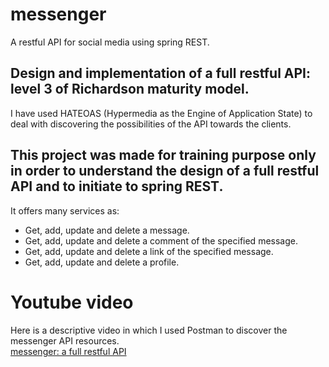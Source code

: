 # messenger
A restful API for social media using spring REST.

## Design and implementation of a full restful API: level 3 of Richardson maturity model.
I have used HATEOAS (Hypermedia as the Engine of Application State)  to deal with discovering the possibilities of the API
towards the clients.

## This project was made for training purpose only in order to understand the design of a full restful API and to initiate to spring REST.

It offers many services as:  
- Get, add, update and delete a message.
- Get, add, update and delete a comment of the specified message.
- Get, add, update and delete a link of the specified message.
- Get, add, update and delete a profile.  

# Youtube video  
Here is a descriptive video in which I used Postman to discover the messenger API resources.  
[messenger: a full restful API](https://youtu.be/MDiACy7v42U)
